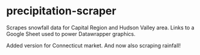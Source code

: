 # precipitation-scraper

<p>Scrapes snowfall data for Capital Region and Hudson Valley area. Links to a Google Sheet used to power Datawrapper graphics.</p>

<p>Added version for Connecticut market. And now also scraping rainfall!</p>
